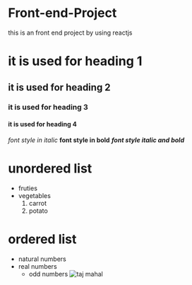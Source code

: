 # Front-end-Project
this is an front end project by using reactjs
# it is used for heading 1
## it is used for heading 2
### it is used for heading 3
#### it is used for heading 4
*font style in italic*
**font style in bold**
***font style italic and bold***
# unordered list 
  * fruties
  * vegetables
     1. carrot
     2. potato
# ordered list 
  * natural numbers
  * real numbers
     * odd numbers
![taj mahal](https://cdn.britannica.com/86/170586-050-AB7FEFAE/Taj-Mahal-Agra-India.jpg)
